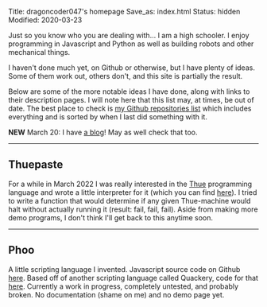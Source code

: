 Title: dragoncoder047's homepage
Save_as: index.html
Status: hidden
Modified: 2020-03-23

Just so you know who you are dealing with... I am a high schooler. I enjoy programming in Javascript and Python as well as building robots and other mechanical things.

I haven't done much yet, on Github or otherwise, but I have plenty of ideas. Some of them work out, others don't, and this site is partially the result.

Below are some of the more notable ideas I have done, along with links to their description pages. I will note here that this list may, at times, be out of date. The best place to check is [my Github repositories list](https://github.com/dragoncoder047?tab=repositories) which includes everything and is sorted by when I last did something with it.

**NEW** March 20: I have [a blog](/blog)! May as well check that too.

---

## Thuepaste

For a while in March 2022 I was really interested in the [Thue](https://en.wikipedia.org/wiki/Thue_(programming_language)) programming language and wrote a little interpreter for it (which you can find [here](/thuepaste/)). I tried to write a function that would determine if any given Thue-machine would halt without actually running it (result: fail, fail, fail). Aside from making more demo programs, I don't think I'll get back to this anytime soon.

---

## Phoo

A little scripting language I invented. Javascript source code on Github [here](https://github.com/dragoncoder047/phoo). Based off of another scripting language called Quackery, code for that [here](https://github.com/GordonCharlton/Quackery). Currently a work in progress, completely untested, and probably broken. No documentation (shame on me) and no demo page yet.
